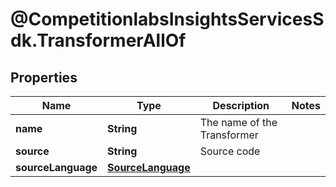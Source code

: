 # @CompetitionlabsInsightsServicesSdk.TransformerAllOf

## Properties

Name | Type | Description | Notes
------------ | ------------- | ------------- | -------------
**name** | **String** | The name of the Transformer | 
**source** | **String** | Source code | 
**sourceLanguage** | [**SourceLanguage**](SourceLanguage.md) |  | 


